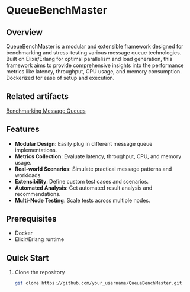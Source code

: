 # QueueBenchMaster

## Overview

QueueBenchMaster is a modular and extensible framework designed for benchmarking and stress-testing various message queue technologies. Built on Elixir/Erlang for optimal parallelism and load generation, this framework aims to provide comprehensive insights into the performance metrics like latency, throughput, CPU usage, and memory consumption. Dockerized for ease of setup and execution.

## Related artifacts

[Benchmarking Message Queues](https://www.mdpi.com/2673-4001/4/2/18)

## Features

- **Modular Design**: Easily plug in different message queue implementations.
- **Metrics Collection**: Evaluate latency, throughput, CPU, and memory usage.
- **Real-world Scenarios**: Simulate practical message patterns and workloads.
- **Extensibility**: Define custom test cases and scenarios.
- **Automated Analysis**: Get automated result analysis and recommendations.
- **Multi-Node Testing**: Scale tests across multiple nodes.

## Prerequisites

- Docker
- Elixir/Erlang runtime

## Quick Start

1. Clone the repository
   ```bash
   git clone https://github.com/your_username/QueueBenchMaster.git
